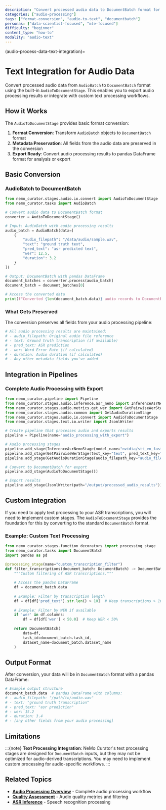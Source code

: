 ```yaml
---
description: "Convert processed audio data to DocumentBatch format for downstream processing"
categories: ["audio-processing"]
tags: ["format-conversion", "audio-to-text", "documentbatch"]
personas: ["data-scientist-focused", "mle-focused"]
difficulty: "beginner"
content_type: "how-to"
modality: "audio-text"
---
```


(audio-process-data-text-integration)=
# Text Integration for Audio Data

Convert processed audio data from `AudioBatch` to `DocumentBatch` format using the built-in `AudioToDocumentStage`. This enables you to export audio processing results or integrate with custom text processing workflows.

## How it Works

The `AudioToDocumentStage` provides basic format conversion:

1. **Format Conversion**: Transform `AudioBatch` objects to `DocumentBatch` format
2. **Metadata Preservation**: All fields from the audio data are preserved in the conversion
3. **Export Ready**: Convert audio processing results to pandas DataFrame format for analysis or export

## Basic Conversion

### AudioBatch to DocumentBatch

```python
from nemo_curator.stages.audio.io.convert import AudioToDocumentStage
from nemo_curator.tasks import AudioBatch

# Convert audio data to DocumentBatch format
converter = AudioToDocumentStage()

# Input: AudioBatch with audio processing results
audio_batch = AudioBatch(data=[
    {
        "audio_filepath": "/data/audio/sample.wav",
        "text": "ground truth text",
        "pred_text": "asr predicted text", 
        "wer": 12.5,
        "duration": 3.2
    }
])

# Output: DocumentBatch with pandas DataFrame
document_batches = converter.process(audio_batch)
document_batch = document_batches[0]

# Access the converted data
print(f"Converted {len(document_batch.data)} audio records to DocumentBatch")
```

### What Gets Preserved

The conversion preserves all fields from your audio processing pipeline:

```python
# All audio processing results are maintained:
# - audio_filepath: Original audio file reference
# - text: Ground truth transcription (if available)  
# - pred_text: ASR prediction
# - wer: Word Error Rate (if calculated)
# - duration: Audio duration (if calculated)
# - Any other metadata fields you've added
```

## Integration in Pipelines

### Complete Audio Processing with Export

```python
from nemo_curator.pipeline import Pipeline
from nemo_curator.stages.audio.inference.asr_nemo import InferenceAsrNemoStage
from nemo_curator.stages.audio.metrics.get_wer import GetPairwiseWerStage
from nemo_curator.stages.audio.common import GetAudioDurationStage
from nemo_curator.stages.audio.io.convert import AudioToDocumentStage
from nemo_curator.stages.text.io.writer import JsonlWriter

# Create pipeline that processes audio and exports results
pipeline = Pipeline(name="audio_processing_with_export")

# Audio processing stages
pipeline.add_stage(InferenceAsrNemoStage(model_name="nvidia/stt_en_fastconformer_hybrid_large_pc"))
pipeline.add_stage(GetPairwiseWerStage(text_key="text", pred_text_key="pred_text"))
pipeline.add_stage(GetAudioDurationStage(audio_filepath_key="audio_filepath", duration_key="duration"))

# Convert to DocumentBatch for export
pipeline.add_stage(AudioToDocumentStage())

# Export results
pipeline.add_stage(JsonlWriter(path="/output/processed_audio_results"))
```

## Custom Integration

If you need to apply text processing to your ASR transcriptions, you will need to implement custom stages. The `AudioToDocumentStage` provides the foundation for this by converting to the standard `DocumentBatch` format.

### Example: Custom Text Processing

```python
from nemo_curator.stages.function_decorators import processing_stage
from nemo_curator.tasks import DocumentBatch
import pandas as pd

@processing_stage(name="custom_transcription_filter")
def filter_transcriptions(document_batch: DocumentBatch) -> DocumentBatch:
    """Custom filtering of ASR transcriptions."""
    
    # Access the pandas DataFrame
    df = document_batch.data
    
    # Example: Filter by transcription length
    df = df[df['pred_text'].str.len() > 10]  # Keep transcriptions > 10 chars
    
    # Example: Filter by WER if available
    if 'wer' in df.columns:
        df = df[df['wer'] < 50.0]  # Keep WER < 50%
    
    return DocumentBatch(
        data=df,
        task_id=document_batch.task_id,
        dataset_name=document_batch.dataset_name
    )
```

## Output Format

After conversion, your data will be in `DocumentBatch` format with a pandas DataFrame:

```python
# Example output structure
document_batch.data  # pandas DataFrame with columns:
# - audio_filepath: "/path/to/audio.wav"
# - text: "ground truth transcription" 
# - pred_text: "asr prediction"
# - wer: 15.2
# - duration: 3.4
# - [any other fields from your audio processing]
```

## Limitations

:::{note}
**Text Processing Integration**: NeMo Curator's text processing stages are designed for `DocumentBatch` inputs, but they may not be optimized for audio-derived transcriptions. You may need to implement custom processing for audio-specific workflows.
:::

## Related Topics

- **[Audio Processing Overview](../index.md)** - Complete audio processing workflow
- **[Quality Assessment](../quality-assessment/index.md)** - Audio quality metrics and filtering
- **[ASR Inference](../asr-inference/index.md)** - Speech recognition processing